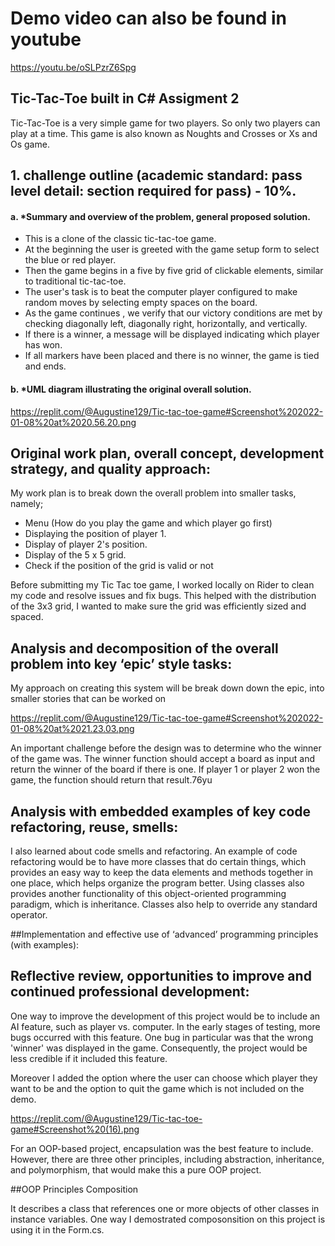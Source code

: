 # Demo video can also be found in youtube
 https://youtu.be/oSLPzrZ6Spg

## Tic-Tac-Toe built in C# Assigment 2

Tic-Tac-Toe is a very simple game for two players. So only two players can play at a time. This game is also known as Noughts and Crosses or Xs and Os game.

## 1. challenge outline (academic standard: pass level detail: section required for pass) - 10%.

#### a. *Summary and overview of the problem, general proposed solution. 

- This is a clone of the classic tic-tac-toe game. 
- At the beginning the user is greeted with the game setup form to select the blue or red player. 
- Then the game begins in a five by five grid of clickable elements, similar to traditional tic-tac-toe.
- The user's task is to beat the  computer player configured to make random moves by selecting empty spaces on the board.
- As the game continues , we verify that our victory conditions are met by checking diagonally left, diagonally right, horizontally, and vertically.
- If there is a winner, a message will be displayed indicating which player has won. 
- If all markers have been placed and there is no winner, the game is tied and ends.

#### b. *UML diagram illustrating the original overall solution. 

https://replit.com/@Augustine129/Tic-tac-toe-game#Screenshot%202022-01-08%20at%2020.56.20.png

## Original work plan, overall concept, development strategy, and quality approach:

My work plan is to break down the overall problem into smaller tasks, namely;

- Menu (How do you play the game and which player go first)
- Displaying the position of player 1.
- Display of player 2's position.
- Display of the 5 x 5 grid.
- Check if the position of the grid is valid or not

Before submitting my Tic Tac toe game, I worked locally on Rider to clean my code and resolve issues and fix bugs. This helped with the distribution of the 3x3 grid, I wanted
to make sure the grid was efficiently sized and spaced.

## Analysis and decomposition of the overall problem into key ‘epic’ style tasks:

My approach on creating this system will be break down down the epic, into smaller stories that can be worked on

https://replit.com/@Augustine129/Tic-tac-toe-game#Screenshot%202022-01-08%20at%2021.23.03.png

An important challenge before the design was to determine who the winner of the game was.
The winner function should accept a board as input and return the winner of the board if there is one.
If player 1 or player 2 won the game, the function should return that result.76yu

## Analysis with embedded examples of key code refactoring, reuse, smells:
I also learned about code smells and refactoring. An example of code refactoring would be to have more classes that do certain things, which provides an 
easy way to keep the data elements and methods together in one place, which helps organize the program better.
Using classes also provides another functionality of this object-oriented programming paradigm, which is inheritance.
Classes also help to override any standard operator.

##Implementation and effective use of ‘advanced’ programming principles (with examples):








## Reflective review, opportunities to improve and continued professional development:

One way to improve the development of this project would be to include an AI feature, such as player vs. computer. In the early stages of testing, more bugs occurred with this feature. One bug in particular was that the wrong 'winner' was displayed in the game. Consequently, the project would be less credible if it included this feature.

Moreover I added the option where the user can choose which player they want to be
and the option to quit the game which is not included on the demo.

https://replit.com/@Augustine129/Tic-tac-toe-game#Screenshot%20(16).png

For an OOP-based project, encapsulation was the best feature to include. However, there are three other principles, including abstraction, inheritance, and polymorphism, that would make this a pure OOP project.



##OOP Principles
Composition

It describes a class that references one or more objects of other classes in instance variables. One way I demostrated composonsition on this project is using it in the Form.cs.
